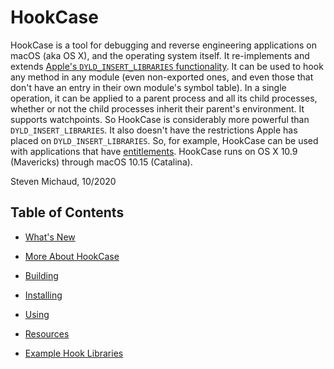 # HookCase

HookCase is a tool for debugging and reverse engineering applications
on macOS (aka OS X), and the operating system itself. It re-implements
and extends
[Apple's `DYLD_INSERT_LIBRARIES` functionality](https://books.google.com/books?id=K8vUkpOXhN4C&pg=PA73&lpg=PA73&dq="dyld+interposing"+Singh.).
It can be used to hook any method in any module (even non-exported
ones, and even those that don't have an entry in their own module's
symbol table). In a single operation, it can be applied to a parent
process and all its child processes, whether or not the child
processes inherit their parent's environment. It supports
watchpoints. So HookCase is considerably more powerful than
`DYLD_INSERT_LIBRARIES`. It also doesn't have the restrictions Apple
has placed on `DYLD_INSERT_LIBRARIES`. So, for example, HookCase can
be used with applications that have
[entitlements](https://developer.apple.com/library/content/documentation/Miscellaneous/Reference/EntitlementKeyReference/Chapters/AboutEntitlements.html).
HookCase runs on OS X 10.9 (Mavericks) through macOS 10.15 (Catalina).

Steven Michaud, 10/2020

## Table of Contents

* [What's New](0-whats-new.md)

* [More About HookCase](1-more-about.md)

* [Building](2-building.md)

* [Installing](3-installing.md)

* [Using](4-using.md)

* [Resources](5-resources.md)

* [Example Hook Libraries](6-examples.md)
